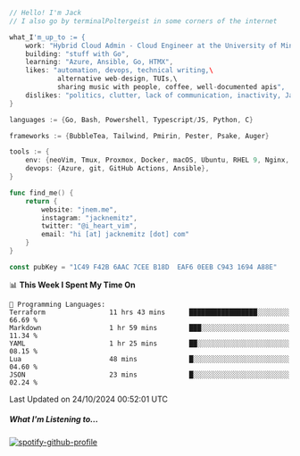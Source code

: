 ```go
// Hello! I'm Jack
// I also go by terminalPoltergeist in some corners of the internet

what_I'm_up_to := {
    work: "Hybrid Cloud Admin - Cloud Engineer at the University of Minnesota",
    building: "stuff with Go",
    learning: "Azure, Ansible, Go, HTMX",
    likes: "automation, devops, technical writing,\
            alternative web-design, TUIs,\
            sharing music with people, coffee, well-documented apis",
    dislikes: "politics, clutter, lack of communication, inactivity, Java",
}

languages := {Go, Bash, Powershell, Typescript/JS, Python, C}

frameworks := {BubbleTea, Tailwind, Pmirin, Pester, Psake, Auger}

tools := {
    env: {neoVim, Tmux, Proxmox, Docker, macOS, Ubuntu, RHEL 9, Nginx, DigitalOcean, Cloudflare},
    devops: {Azure, git, GitHub Actions, Ansible},
}

func find_me() {
    return {
        website: "jnem.me",
        instagram: "jacknemitz",
        twitter: "@i_heart_vim",
        email: "hi [at] jacknemitz [dot] com"
    }
}

const pubKey = "1C49 F42B 6AAC 7CEE B18D  EAF6 0EEB C943 1694 A88E"
```

<!--START_SECTION:waka-->
📊 **This Week I Spent My Time On** 

```text
💬 Programming Languages: 
Terraform                11 hrs 43 mins      █████████████████░░░░░░░░   66.69 % 
Markdown                 1 hr 59 mins        ███░░░░░░░░░░░░░░░░░░░░░░   11.34 % 
YAML                     1 hr 25 mins        ██░░░░░░░░░░░░░░░░░░░░░░░   08.15 % 
Lua                      48 mins             █░░░░░░░░░░░░░░░░░░░░░░░░   04.60 % 
JSON                     23 mins             █░░░░░░░░░░░░░░░░░░░░░░░░   02.24 % 
```


 Last Updated on 24/10/2024 00:52:01 UTC
<!--END_SECTION:waka-->

##### What I'm Listening to...

[![spotify-github-profile](https://jnem.me/listening-item?maxAge=2592000)](https://jnem.me/listening)
